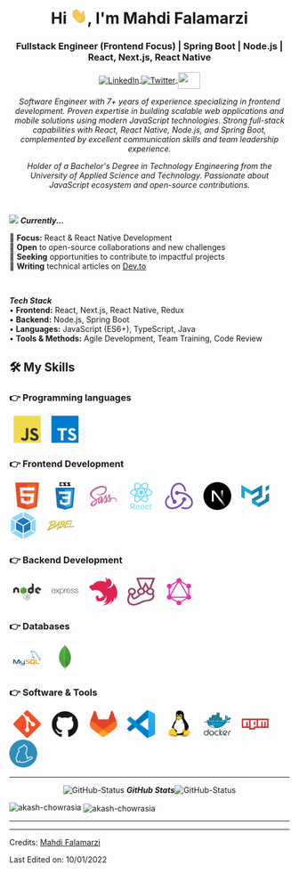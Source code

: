<h1 align="center">Hi <img src="https://raw.githubusercontent.com/ABSphreak/ABSphreak/master/gifs/Hi.gif" width="30px">, I'm Mahdi Falamarzi</h1>
<h3 align="center">Fullstack Engineer (Frontend Focus) | Spring Boot | Node.js | React, Next.js, React Native</h3>

<p align="center">
  <a href="https://www.linkedin.com/in/mahdi-falamarzi/" target="blank">
    <img align="center" src="https://cdn.jsdelivr.net/npm/simple-icons@3.0.1/icons/linkedin.svg" alt="LinkedIn" height="30" width="40" />
  </a>
  <a href="https://twitter.com/MahdiFalamarzi" target="blank">
    <img align="center" src="https://cdn.jsdelivr.net/npm/simple-icons@3.0.1/icons/twitter.svg" alt="Twitter" height="30" width="40" />
  </a>
  <a href="mailto:mehdi.kindly@gmail.com">
    <img align="center" src="https://simpleicons.org/icons/gmail.svg" height="30" width="40" />
  </a>
</p>

<p align="center">
  <em>
    Software Engineer with 7+ years of experience specializing in frontend development. Proven expertise in building scalable web applications and mobile solutions using modern JavaScript technologies. Strong full-stack capabilities with React, React Native, Node.js, and Spring Boot, complemented by excellent communication skills and team leadership experience.
  </em>
</p>

<p align="center">
  <em>
    Holder of a Bachelor's Degree in Technology Engineering from the University of Applied Science and Technology. Passionate about JavaScript ecosystem and open-source contributions.
  </em>
</p>

<br>

<img src="https://media.giphy.com/media/ObNTw8Uzwy6KQ/giphy.gif" width="30px">&nbsp;**_Currently..._**

🎯 **Focus:** React & React Native Development  
🤝 **Open** to open-source collaborations and new challenges  
💼 **Seeking** opportunities to contribute to impactful projects  
📝 **Writing** technical articles on [Dev.to](https://dev.to/mahdi_falamarzi)

<br>

**_Tech Stack_**  
• **Frontend:** React, Next.js, React Native, Redux  
• **Backend:** Node.js, Spring Boot  
• **Languages:** JavaScript (ES6+), TypeScript, Java  
• **Tools & Methods:** Agile Development, Team Training, Code Review

## 🛠️ My Skills

### 👉 Programming languages

<p align="left"> 
  <code> <img height="50" src="https://raw.githubusercontent.com/devicons/devicon/master/icons/javascript/javascript-original.svg"> </code>
  <code> <img height="50" src="https://raw.githubusercontent.com/devicons/devicon/master/icons/typescript/typescript-original.svg"> </code>
</p>

### 👉 Frontend Development

<p align="left">
<code> <img height="50" src="https://raw.githubusercontent.com/devicons/devicon/master/icons/html5/html5-original.svg"> </code>
  <code> <img height="50" src="https://raw.githubusercontent.com/devicons/devicon/master/icons/css3/css3-original-wordmark.svg"> </code>
  <code> <img height="50" src="https://raw.githubusercontent.com/devicons/devicon/master/icons/sass/sass-original.svg"> </code>
    <code> <img height="50" src="https://raw.githubusercontent.com/devicons/devicon/master/icons/react/react-original-wordmark.svg"> </code>
  <code> <img height="50" src="https://raw.githubusercontent.com/devicons/devicon/master/icons/redux/redux-original.svg"> </code>
  <code> <img height="50" src="https://raw.githubusercontent.com/devicons/devicon/master/icons/nextjs/nextjs-original.svg"> </code>
  <code> <img height="50" src="https://raw.githubusercontent.com/devicons/devicon/master/icons/materialui/materialui-original.svg"> </code>
  <code> <img height="50" src="https://raw.githubusercontent.com/devicons/devicon/master/icons/webpack/webpack-original.svg"> </code>
  <code> <img height="50" src="https://raw.githubusercontent.com/devicons/devicon/master/icons/babel/babel-original.svg"> </code>
</p>

### 👉 Backend Development

<p align="left">
  <code> <img height="50" src="https://raw.githubusercontent.com/devicons/devicon/master/icons/nodejs/nodejs-original-wordmark.svg"> </code>
    <code> <img height="50" src="https://raw.githubusercontent.com/devicons/devicon/master/icons/express/express-original-wordmark.svg"> </code>
<code> <img height="50" src="https://raw.githubusercontent.com/devicons/devicon/master/icons/nestjs/nestjs-plain.svg"> </code>
<code> <img height="50" src="https://raw.githubusercontent.com/devicons/devicon/master/icons/jest/jest-plain.svg"> </code>
<code> <img height="50" src="https://raw.githubusercontent.com/devicons/devicon/master/icons/graphql/graphql-plain.svg"> </code>
</p>

### 👉 Databases

<p align="left">
<code> <img height="50" src="https://raw.githubusercontent.com/devicons/devicon/master/icons/mysql/mysql-original-wordmark.svg"> </code>
  <code> <img height="50" src="https://raw.githubusercontent.com/devicons/devicon/master/icons/mongodb/mongodb-original.svg"> </code>
</p>

### 👉 Software & Tools

<p align="left">
  <code> <img height="50" src="https://raw.githubusercontent.com/devicons/devicon/master/icons/git/git-original.svg"> </code>
  <code> <img height="50" src="https://raw.githubusercontent.com/devicons/devicon/master/icons/github/github-original.svg"> </code>
  <code> <img height="50" src="https://raw.githubusercontent.com/devicons/devicon/master/icons/gitlab/gitlab-original.svg"> </code>
  <code> <img height="50" src="https://raw.githubusercontent.com/devicons/devicon/master/icons/vscode/vscode-original.svg"> </code> 
  <code> <img height="50" src="https://raw.githubusercontent.com/devicons/devicon/master/icons/linux/linux-original.svg"> </code>
  <code> <img height="50" src="https://raw.githubusercontent.com/devicons/devicon/master/icons/docker/docker-original-wordmark.svg"> </code>
  <code> <img height="50" src="https://raw.githubusercontent.com/devicons/devicon/master/icons/npm/npm-original-wordmark.svg"> </code>
  <code> <img height="50" src="https://raw.githubusercontent.com/devicons/devicon/master/icons/yarn/yarn-original.svg"> </code>

  <hr>
  <p align="center">
 <img src="https://media.giphy.com/media/8UHRm5oY4k4FDxq5QG/giphy.gif" width="30px" alt="GitHub-Status"/>&nbsp;<i><b>GitHub Stats</b></i><img src="https://media.giphy.com/media/8UHRm5oY4k4FDxq5QG/giphy.gif" width="30px" alt="GitHub-Status"/></p>
<p><img align="left" src="https://github-readme-stats.vercel.app/api/top-langs?username=mahdifal&show_icons=true&locale=en&layout=compact" alt="akash-chowrasia" /></p>

<p>&nbsp;<img align="center" src="https://github-readme-stats.vercel.app/api?username=mahdifal&show_icons=true&locale=en" alt="akash-chowrasia" width="410" /></p>

<hr>

---

Credits: [Mahdi Falamarzi](https://github.com/mahdifal)

Last Edited on: 10/01/2022

